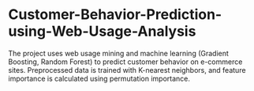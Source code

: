 # Customer-Behavior-Prediction-using-Web-Usage-Analysis
The project uses web usage mining and machine learning (Gradient Boosting, Random Forest) to predict customer behavior on e-commerce sites. Preprocessed data is trained with K-nearest neighbors, and feature importance is calculated using permutation importance.
